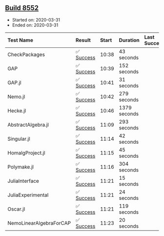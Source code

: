 ## [Build 8552](https://oscarci.mathematik.uni-kl.de/job/oscar/8552/)

* Started on: 2020-03-31
* Ended on: 2020-03-31

| Test Name    | Result | Start | Duration | Last Success | First Failure |
|:-------------|:-------|:------|:---------|:-------------|:--------------|
| CheckPackages | ✅ [Success](https://oscarci.mathematik.uni-kl.de/job/oscar/8552/artifact/logs/build-8552/CheckPackages.log) | 10:38 | 43 seconds |  |  |
| GAP | ✅ [Success](https://oscarci.mathematik.uni-kl.de/job/oscar/8552/artifact/logs/build-8552/GAP.log) | 10:39 | 152 seconds |  |  |
| GAP.jl | ✅ [Success](https://oscarci.mathematik.uni-kl.de/job/oscar/8552/artifact/logs/build-8552/GAP.jl.log) | 10:41 | 31 seconds |  |  |
| Nemo.jl | ✅ [Success](https://oscarci.mathematik.uni-kl.de/job/oscar/8552/artifact/logs/build-8552/Nemo.jl.log) | 10:42 | 279 seconds |  |  |
| Hecke.jl | ✅ [Success](https://oscarci.mathematik.uni-kl.de/job/oscar/8552/artifact/logs/build-8552/Hecke.jl.log) | 10:46 | 1379 seconds |  |  |
| AbstractAlgebra.jl | ✅ [Success](https://oscarci.mathematik.uni-kl.de/job/oscar/8552/artifact/logs/build-8552/AbstractAlgebra.jl.log) | 11:09 | 293 seconds |  |  |
| Singular.jl | ✅ [Success](https://oscarci.mathematik.uni-kl.de/job/oscar/8552/artifact/logs/build-8552/Singular.jl.log) | 11:14 | 42 seconds |  |  |
| HomalgProject.jl | ✅ [Success](https://oscarci.mathematik.uni-kl.de/job/oscar/8552/artifact/logs/build-8552/HomalgProject.jl.log) | 11:15 | 45 seconds |  |  |
| Polymake.jl | ✅ [Success](https://oscarci.mathematik.uni-kl.de/job/oscar/8552/artifact/logs/build-8552/Polymake.jl.log) | 11:16 | 304 seconds |  |  |
| JuliaInterface | ✅ [Success](https://oscarci.mathematik.uni-kl.de/job/oscar/8552/artifact/logs/build-8552/JuliaInterface.log) | 11:21 | 15 seconds |  |  |
| JuliaExperimental | ✅ [Success](https://oscarci.mathematik.uni-kl.de/job/oscar/8552/artifact/logs/build-8552/JuliaExperimental.log) | 11:21 | 24 seconds |  |  |
| Oscar.jl | ✅ [Success](https://oscarci.mathematik.uni-kl.de/job/oscar/8552/artifact/logs/build-8552/Oscar.jl.log) | 11:21 | 119 seconds |  |  |
| NemoLinearAlgebraForCAP | ✅ [Success](https://oscarci.mathematik.uni-kl.de/job/oscar/8552/artifact/logs/build-8552/NemoLinearAlgebraForCAP.log) | 11:23 | 20 seconds |  |  |
